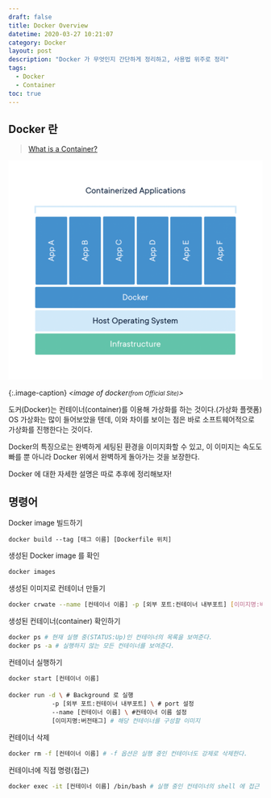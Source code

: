 ```yaml
---
draft: false
title: Docker Overview
datetime: 2020-03-27 10:21:07
category: Docker
layout: post
description: "Docker 가 무엇인지 간단하게 정리하고, 사용법 위주로 정리"
tags:
  - Docker
  - Container
toc: true
---
```


## Docker 란

> [What is a Container?](https://www.docker.com/resources/what-container)

![Docker](/assets/images/2020-03-27---docker-overview/image1.png)

{:.image-caption}
*\<image of docker<small>(from Official Site)</small>\>*

도커(Docker)는 컨테이너(container)를 이용해 가상화를 하는 것이다.(가상화 플랫폼)  
OS 가상화는 많이 들어보았을 텐데, 이와 차이를 보이는 점은 바로 소프트웨어적으로 가상화를 진행한다는 것이다.  

Docker의 특징으로는 완벽하게 세팅된 환경을 이미지화할 수 있고, 이 이미지는 속도도 빠를 뿐 아니라 Docker 위에서 완벽하게 돌아가는 것을 보장한다.  

Docker 에 대한 자세한 설명은 따로 추후에 정리해보자!

## 명령어

Docker image 빌드하기  

```bah
docker build --tag [태그 이름] [Dockerfile 위치]
```

생성된 Docker image 를 확인

```bash
docker images
```

생성된 이미지로 컨테이너 만들기  


```bash
docker crwate --name [컨테이너 이름] -p [외부 포트:컨테이너 내부포트] [이미지명:버전태그]
```

생성된 컨테이너(container) 확인하기

```bash
docker ps # 현재 실행 중(STATUS:Up)인 컨테이너의 목록을 보여준다.
docker ps -a # 실행하지 않는 모든 컨테이너를 보여준다.
```  

컨테이너 실행하기

```bash
docker start [컨테이너 이름]

docker run -d \ # Background 로 실행
            -p [외부 포트:컨테이너 내부포트] \ # port 설정
            --name [컨테이너 이름] \ #컨테이너 이름 설정
            [이미지명:버전태그] # 해당 컨테이너를 구성할 이미지
```  

컨테이너 삭제  

```bash
docker rm -f [컨테이너 이름] # -f 옵션은 실행 중인 컨테이너도 강제로 삭제한다.
```  

컨테이너에 직접 명령(접근)

```bash
docker exec -it [컨테이너 이름] /bin/bash # 실행 중인 컨테이너의 shell 에 접근
```